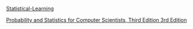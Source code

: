 [Statistical-Learning](https://online.stanford.edu/courses/sohs-ystatslearning-statistical-learning)

[Probability and Statistics for Computer Scientists, Third Edition 3rd Edition](https://github.com/jwang1119/Statistics/blob/master/Probability%20and%20Statistics%20for%20Computer%20Scientists%2C%20Third%20Edition%203rd%20Edition%2C.pdf)
